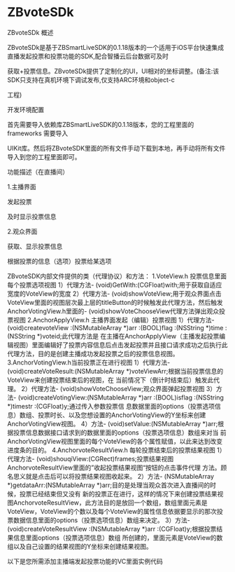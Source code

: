 # ZBvoteSDk
ZBvoteSDk 概述

  ZBvoteSDk是基于ZBSmartLiveSDK的0.1.18版本的一个适用于iOS平台快速集成直播发起投票和投票功能的SDK,配合智播云后台数据可及时
  
  获取+投票信息。ZBvoteSDk提供了定制化的UI，UI相对的坐标调整。(备注:该SDK只支持在真机环境下调试发布,仅支持ARC环境和object-c
  
  工程)

开发环境配置
  
  首先需要导入依赖库ZBSmartLiveSDK的0.1.18版本，您的工程里面的frameworks 需要导入 
  
  UIKit库。然后将ZBvoteSDK里面的所有文件手动下载到本地，再手动将所有文件导入到您的工程里面即可。

功能描述（在直播间）

1.主播界面
  
  发起投票
  
  及时显示投票信息
  
2.观众界面

  获取、显示投票信息
  
  根据投票的信息（选项）投票给某选项
  
ZBvoteSDK内部文件提供的类（代理协议）和方法：
  1.VoteView.h 投票信息里面每个投票选项视图
    1）代理方法- (void)GetWith:(CGFloat)with;用于获取自适应宽度的VoteView的宽度
    2）代理方法- (void)showVoteView;用于观众界面点击VoteView里面的视图层次最上层的titleButton的时候触发此代理方法，然后触发AnchorVotingView.h里面的- (void)showVoteChooseView代理方法弹出观众投票视图
  2.AnchorApplyView.h 主播界面发起（编辑）投票视图
    1）代理方法- (void)createvoteView :(NSMutableArray *)arr :(BOOL)flag :(NSString *)time :(NSString *)voteid;此代理方法是
        在主播在AnchorApplyView（主播发起投票编辑视图）里面编辑好了投票内容信息后点击发起投票并且接口请求成功之后执行此代理方法，目的是创建主播成功发起投票之后的投票信息视图。
  3.AnchorVotingView.h当前投票正在进行视图
    1）代理方法- (void)createVoteResult:(NSMutableArray *)voteViewArr;根据当前投票信息的VoteView来创建投票结束后的视图，在
        当前情况下（倒计时结束后）触发此代理。
    2）代理方法- (void)showVoteChooseView;观众界面弹起投票视图
    3）方法- (void)createVotingView:(NSMutableArray *)arr :(BOOL)isflag :(NSString *)timestr :(CGFloat)y;通过传入参数投票信
        息数据里面的options（投票选项信息）数组、投票时长、以及您想设置的AnchorVotingView的Y坐标来创建AnchorVotingView视图。
    4）方法- (void)setValue:(NSMutableArray *)arr;根据投票信息数据接口请求到的数据里面的options（投票选项信息）数组来对当
        前AnchorVotingView视图里面的每个VoteView的各个属性赋值，以此来达到改变进度条的目的。
  4.AnchorvoteResultView.h 每轮投票结束后的投票结果视图
    1）代理方法- (void)shouqiView:(CGRect)frames;投票结果视图AnchorvoteResultView里面的”收起投票结果视图“按钮的点击事件代理
       方法。顾名思义就是点击后可以将投票结果视图收起来。
    2）方法- (NSMutableArray *)getdataArr:(NSMutableArray *)arr;目的是处理当观众首次进入直播间的时候，投票已经结束但又没有
        新的投票正在进行，这样的情况下来创建投票结果视图AnchorvoteResultView，此方法目的是放回一个数组，数组里面元素是VoteView，VoteView的个数以及每个VoteView的属性信息依据要显示的那次投票数据信息里面的options（投票选项信息）数组来决定。
    3）方法- (void)createVoteResultView :(NSMutableArray *)arr :(CGFloat)y;根据投票结果信息里面options（投票选项信息）数组
        所创建的，里面元素是VoteView的数组以及自己设置的结果视图的Y坐标来创建结果视图。

以下是您所需添加主播端发起投票功能的VC里面实例代码
    

